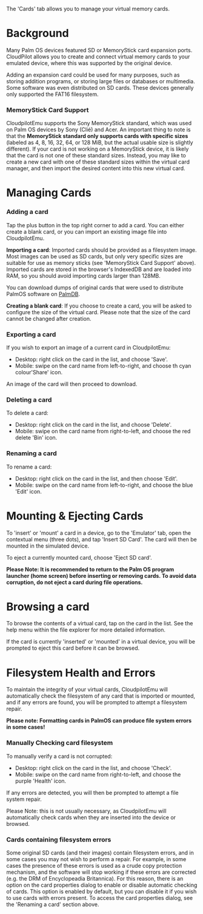 The 'Cards' tab allows you to manage your virtual memory cards.

# Background

Many Palm OS devices featured SD or MemoryStick card expansion ports. CloudPilot
allows you to create and connect virtual memory cards to your emulated device,
where this was supported by the original device.

Adding an expansion card could be used for many purposes, such as storing
addition programs, or storing large files or databases or multimedia. Some
software was even distributed on SD cards. These devices generally only
supported the FAT16 filesystem.

### MemoryStick Card Support
CloudpilotEmu supports the Sony MemoryStick standard, which was used on Palm OS
devices by Sony (Clié) and Acer. An important thing to note is that the
**MemoryStick standard only supports cards with specific sizes** (labeled as  4,
8, 16, 32, 64, or 128 MiB, but the actual usable size is slightly different). If
your card is not working on a MemoryStick device, it is likely that the card is
not one of these standard sizes. Instead, you may like to create a new card with
one of these standard sizes within the virtual card manager, and then import the
desired content into this new virtual card.

# Managing Cards

### Adding a card
Tap the plus button in the top right corner to add a card. You can either create
a blank card, or you can import an existing image file into CloudpilotEmu.

**Importing a card**: Imported cards should be provided as a filesystem image.
Most images can be used as SD cards, but only very specific sizes are suitable
for use as memory sticks (see 'MemoryStick Card Support' above). Imported cards
are stored in the browser's IndexedDB and are loaded into RAM, so you should avoid
importing cards larger than 128MB.

You can download dumps of original cards that were used to distribute PalmOS
software on [PalmDB](https://palmdb.net/search/MMC+image).

**Creating a blank card**: If you choose to create a card, you will be asked to
configure the size of the virtual card. Please note that the size of the card
cannot be changed after creation.

### Exporting a card
If you wish to export an image of a current card in CloudpilotEmu:

* Desktop: right click on the card in the list, and choose 'Save'.
* Mobile: swipe on the card name from left-to-right, and choose th cyan
  colour'Share' icon.

An image of the card will then proceed to download.

### Deleting a card
To delete a card:

* Desktop: right click on the card in the list, and choose 'Delete'.
* Mobile: swipe on the card name from right-to-left, and choose the red delete
  'Bin' icon.

### Renaming a card
To rename a card:
* Desktop: right click on the card in the list, and then choose 'Edit'.
* Mobile: swipe on the card name from left-to-right, and choose the blue 'Edit'
  icon.

# Mounting & Ejecting Cards

To 'insert' or 'mount' a card in a device, go to the 'Emulator' tab, open the
contextual menu (three dots), and tap 'Insert SD Card'. The card will then be
mounted in the simulated device.

To eject a currently mounted card, choose 'Eject SD card'.

**Please Note:  It is recommended to return to the Palm OS program launcher
(home screen) before inserting or removing cards. To avoid data corruption, do
not eject a card during file operations.**

# Browsing a card
To browse the contents of a virtual card, tap on the card in the list. See the
help menu within the file explorer for more detailed information.

If the card is currently 'inserted' or 'mounted' in a virtual device, you will
be prompted to eject this card before it can be browsed.

# Filesystem Health and Errors

To maintain the integrity of your virtual cards, CloudpilotEmu will
automatically check the filesystem of any card that is imported or mounted, and
if any errors are found, you will be prompted to attempt a filesystem repair.

**Please note: Formatting cards in PalmOS can produce file system errors in some
cases!**

### Manually Checking card filesystem
To manually verify a card is not corrupted:

* Desktop: right click on the card in the list, and choose 'Check'.
* Mobile: swipe on the card name from right-to-left, and choose the purple
  'Health' icon.

If any errors are detected, you will then be prompted to attempt a file system
repair.

Please Note: this is not usually necessary, as CloudpilotEmu will automatically
check cards when they are inserted into the device or browsed.

### Cards containing filesystem errors
Some original SD cards (and their images) contain filesystem errors, and in some
cases you may not wish to perform a repair. For example, in some cases the
presence of these errors is used as a crude copy protection mechanism, and the
software will stop working if these errors are corrected (e.g. the DRM of
Encyclopeadia Britannica). For this reason, there is an option on the card
properties dialog to enable or disable automatic checking of cards. This option
is enabled by default, but you can disable it if you wish to use cards with
errors present. To access the card properties dialog, see the 'Renaming a card'
section above.
